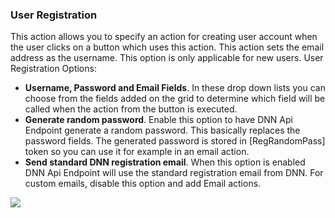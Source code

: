### User Registration

This action allows you to specify an action for creating user account when the user clicks on a button which uses this action. This action sets the email address as the username. This option is only applicable for new users. User Registration Options:

* **Username, Password and Email Fields**. In these drop down lists you can choose from the fields added on the grid to determine which field will be called when the action from the button is executed.
* **Generate random password**. Enable this option to have DNN Api Endpoint generate a random password. This basically replaces the password fields. The generated password is stored in \[RegRandomPass\] token so you can use it for example in an email action.
* **Send standard DNN registration email**. When this option is enabled DNN Api Endpoint will use the standard registration email from DNN. For custom emails, disable this option and add Email actions.

![](http://static.dnnsharp.com/documentation/UserRegistration.png)

